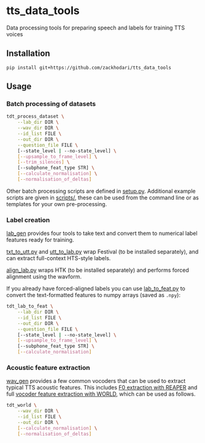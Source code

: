 # tts_data_tools
Data processing tools for preparing speech and labels for training TTS voices

## Installation
`pip install git+https://github.com/zackhodari/tts_data_tools`

## Usage

### Batch processing of datasets
```bash
tdt_process_dataset \
    --lab_dir DIR \
    --wav_dir DIR \
    --id_list FILE \
    --out_dir DIR \
    --question_file FILE \
    [--state_level | --no-state_level] \
    [--upsample_to_frame_level] \
    [--trim_silences] \
    [--subphone_feat_type STR] \
    [--calculate_normalisation] \
    [--normalisation_of_deltas]
```

Other batch processing scripts are defined in [setup.py](setup.py#L32-L45). Additional example scripts are given in [scripts/](tts_data_tools/scripts), these can be used from the command line or as templates for your own pre-processing.

### Label creation
[lab_gen](tts_data_tools/lab_gen) provides four tools to take text and convert them to numerical label features ready for training.

[txt_to_utt.py](tts_data_tools/lab_gen/txt_to_utt.py) and [utt_to_lab.py](tts_data_tools/lab_gen/utt_to_lab.py) wrap Festival (to be installed separately), and can extract full-context HTS-style labels.

[align_lab.py](tts_data_tools/lab_gen/align_lab.py) wraps HTK (to be installed separately) and performs forced alignment using the wavform.

If you already have forced-aligned labels you can use [lab_to_feat.py](tts_data_tools/lab_gen/lab_to_feat.py) to convert the text-formatted features to numpy arrays (saved as `.npy`):

```bash
tdt_lab_to_feat \
    --lab_dir DIR \
    --id_list FILE \
    --out_dir DIR \
    --question_file FILE \
    [--state_level | --no-state_level] \
    [--upsample_to_frame_level] \
    [--subphone_feat_type STR] \
    [--calculate_normalisation]
```

### Acoustic feature extraction
[wav_gen](tts_data_tools/wav_gen/) provides a few common vocoders that can be used to extract typical TTS acoustic features. This includes [F0 extraction with REAPER](tts_data_tools/wav_gen/reaper_f0.py) and full [vocoder feature extraction with WORLD](tts_data_tools/wav_gen/world.py), which can be used as follows.

```bash
tdt_world \
    --wav_dir DIR \
    --id_list FILE \
    --out_dir DIR \
    [--calculate_normalisation] \
    [--normalisation_of_deltas]
```
